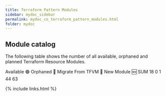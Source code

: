 ```yaml
---
title: Terraform Pattern Modules
sidebar: mydoc_sidebar
permalink: mydoc_cn_terraform_pattern_modules.html
folder: mydoc
---
```


## Module catalog

The following table shows the number of all available, orphaned and planned Terraform Resource Modules.

Available 🟢	Orphaned 👀	Migrate From TFVM 🚀	New Module 🆕	SUM
18	0	1	44	63


{% include links.html %}
